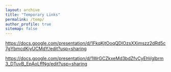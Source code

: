 ```yaml
---
layout: archive
title: "Temporary Links"
permalink: /temp/
author_profile: true
sitemap: false
---
```


https://docs.google.com/presentation/d/1FkqKjtOoqQDIOzsXXimszz2dRd5c7gYbmcdKiyUCMdY/edit?usp=sharing

https://docs.google.com/presentation/d/1WrGCZkxeMd3bdZfvCyEhVglbrm3_DTuvB_EpAoLffNg/edit?usp=sharing
